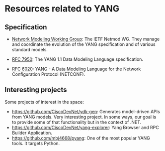 # Resources related to YANG

## Specification

- [Network Modeling Working Group](https://tools.ietf.org/wg/netmod/): The IETF Netmod WG.
  They manage and coordinate the evolution of the YANG specification and of various standard models.

- [RFC 7950](https://tools.ietf.org/html/rfc7950): The YANG 1.1 Data Modeling Language specification.

- [RFC 6020](https://tools.ietf.org/html/rfc6020): YANG - A Data Modeling Language for the Network Configuration Protocol (NETCONF).

## Interesting projects

Some projects of interest in the space:

- <https://github.com/CiscoDevNet/ydk-gen>: Generates model-driven APIs from YANG models.
  Very interesting project. In some ways, our goal is to provide some of that functionality but in the
  context of .NET.
- <https://github.com/CiscoDevNet/yang-explorer>: Yang Browser and RPC Builder Application.
- <https://github.com/mbj4668/pyang>: One of the most popular YANG tools. It targets Python.
